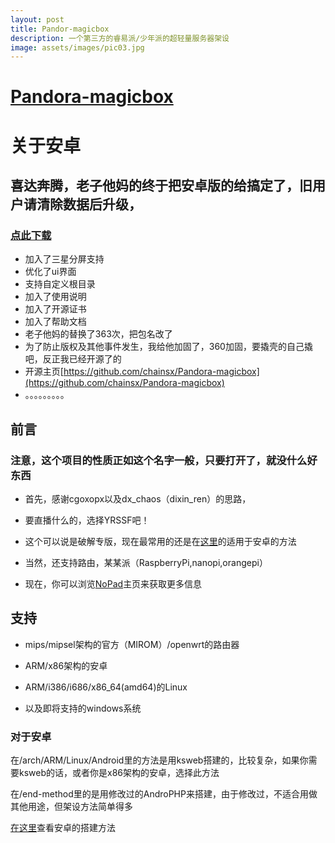 ```yaml
---
layout: post
title: Pandor-magicbox
description: 一个第三方的睿易派/少年派的超轻量服务器架设
image: assets/images/pic03.jpg
---
```



# [Pandora-magicbox](http://chainsx.f3322.net/blog/chainsx-2)

# 关于安卓
## 喜达奔腾，老子他妈的终于把安卓版的给搞定了，旧用户请清除数据后升级，
### [点此下载](https://raw.githubusercontent.com/Erblocker/Pandora-magicbox/master/pandorabox_jiagu.apk)
* 加入了三星分屏支持
* 优化了ui界面
* 支持自定义根目录
* 加入了使用说明
* 加入了开源证书
* 加入了帮助文档
* 老子他妈的替换了363次，把包名改了
* 为了防止版权及其他事件发生，我给他加固了，360加固，要撬壳的自己撬吧，反正我已经开源了的
* 开源主页[https://github.com/chainsx/Pandora-magicbox](https://github.com/chainsx/Pandora-magicbox)
* 。。。。。。。。。

## 前言

### 注意，这个项目的性质正如这个名字一般，只要打开了，就没什么好东西

* 首先，感谢cgoxopx以及dx_chaos（dixin_ren）的思路，

* 要直播什么的，选择YRSSF吧！

* 这个可以说是破解专版，现在最常用的还是在[这里](https://github.com/Erblocker/Pandora-magicbox/blob/master/end-method/README.md)的适用于安卓的方法

* 当然，还支持路由，某某派（RaspberryPi,nanopi,orangepi）

* 现在，你可以浏览[NoPad](https://nopad.org)主页来获取更多信息

## 支持

* mips/mipsel架构的官方（MIROM）/openwrt的路由器

* ARM/x86架构的安卓

* ARM/i386/i686/x86_64(amd64)的Linux

* 以及即将支持的windows系统

### 对于安卓

在/arch/ARM/Linux/Android里的方法是用ksweb搭建的，比较复杂，如果你需要ksweb的话，或者你是x86架构的安卓，选择此方法

在/end-method里的是用修改过的AndroPHP来搭建，由于修改过，不适合用做其他用途，但架设方法简单得多

[在这里](http://chainsx.f3322.net/blog/chainsx-2)查看安卓的搭建方法
